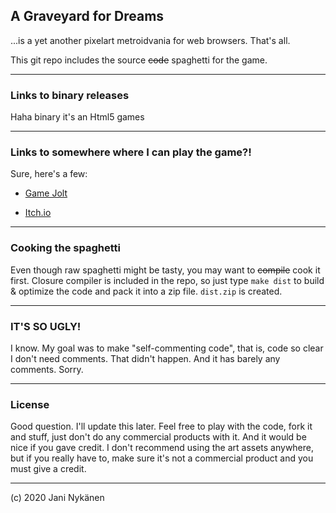 ## A Graveyard for Dreams

...is a yet another pixelart metroidvania for web browsers. That's all.

This git repo includes the source ~~code~~ spaghetti for the game.

-----

### Links to binary releases

Haha binary it's an Html5 games

-----

### Links to somewhere where I can play the game?!

Sure, here's a few:

- [Game Jolt](https://gamejolt.com/games/a-graveyard-for-dreams/544951)

- [Itch.io](https://jani-nykanen.itch.io/a-graveyard-for-dreams)

-----

### Cooking the spaghetti

Even though raw spaghetti might be tasty, you may want to ~~compile~~ cook it first. Closure compiler is included in the repo, so just type `make dist` to build & optimize the code and pack it into a zip file. `dist.zip` is created.

-----

### IT'S SO UGLY!

I know. My goal was to make "self-commenting code", that is, code so clear I don't need comments. That didn't happen. And it has barely any comments. Sorry.

-----

### License

Good question. I'll update this later. Feel free to play with the code, fork it and stuff, just don't do any commercial products with it. And it would be nice if you gave credit. I don't recommend using the art assets anywhere, but if you really have to, make sure it's not a commercial product and you must give a credit.

-----

(c) 2020 Jani Nykänen